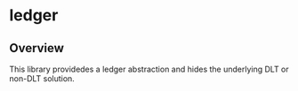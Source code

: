 ledger
======

Overview
---------

This library providedes a ledger abstraction and hides the underlying DLT or
non-DLT solution.